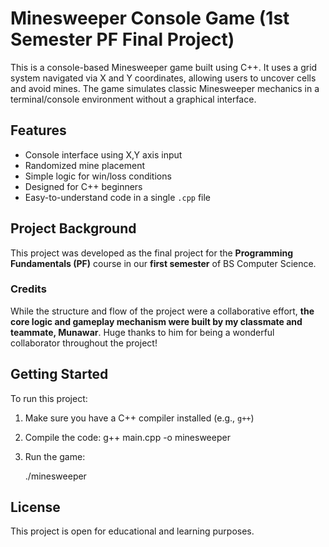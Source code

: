 # Minesweeper Console Game (1st Semester PF Final Project)

This is a console-based Minesweeper game built using C++. It uses a grid system navigated via X and Y coordinates, allowing users to uncover cells and avoid mines. The game simulates classic Minesweeper mechanics in a terminal/console environment without a graphical interface.

## Features

- Console interface using X,Y axis input  
- Randomized mine placement  
- Simple logic for win/loss conditions  
- Designed for C++ beginners  
- Easy-to-understand code in a single `.cpp` file  

## Project Background

This project was developed as the final project for the **Programming Fundamentals (PF)** course in our **first semester** of BS Computer Science.

### Credits

While the structure and flow of the project were a collaborative effort, **the core logic and gameplay mechanism were built by my classmate and teammate, Munawar**. Huge thanks to him for being a wonderful collaborator throughout the project!

## Getting Started

To run this project:

1. Make sure you have a C++ compiler installed (e.g., `g++`)
2. Compile the code:
   g++ main.cpp -o minesweeper

3. Run the game:

   
   ./minesweeper

## License

This project is open for educational and learning purposes.

```
